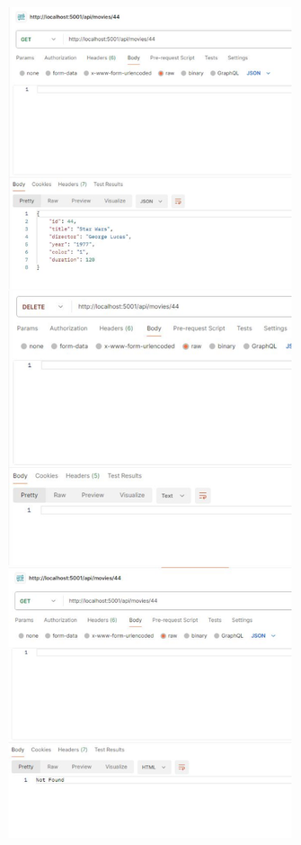<!-- ![Texte alternatif](./assets/exp02.JPG)
![Texte alternatif](./assets/exp02bis.JPG) -->
<!-- ![Texte alternatif](./assets/test_02bis.JPG) -->

<!-- ![Texte alternatif](./assets/exp03bis.JPG)
![Texte alternatif](./assets/exp03bis2.JPG)
![Texte alternatif](./assets/exp03bis3.JPG) -->
<!--
![Texte alternatif](./assets/exp03final.JPG) -->

<!-- ![Texte alternatif](./assets/test03.1.JPG) -->

![Texte alternatif](./assets/04exp.JPG)
![Texte alternatif](./assets/04exp1.JPG)
![Texte alternatif](./assets/04exp2.JPG)
